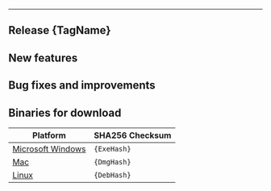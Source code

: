 
---------------------------------------------------------------------
Release {TagName}
---------------------------------------------------------------------
New features
--------


Bug fixes and improvements
--------


Binaries for download
--------
| Platform | SHA256 Checksum |
|---|---|
|[Microsoft Windows](https://github.com/bitshares/bitshares-ui/releases/download/{TagName}/BitShares_{TagName}.exe)|`{ExeHash}`|
|[Mac](https://github.com/bitshares/bitshares-ui/releases/download/{TagName}/BitShares_{TagName}.dmg)|`{DmgHash}`|
|[Linux](https://github.com/bitshares/bitshares-ui/releases/download/{TagName}/BitShares_{TagName}.deb)|`{DebHash}`|